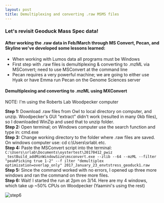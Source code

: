 ```yaml
---
layout: post
title: Demultiplexing and converting .raw MSMS files
---
```


### Let's revisit Geoduck Mass Spec data!

#### After working the .raw data in Feb/March through MS Convert, Pecan, and Skyline we've developed some lessons learned:
  * When working with Lumos data all programs must be Windows
  * First step with .raw files is demultiplexing & converting to .mzML via MSConvert; need to use MSConvert at the command line
  * Pecan requires a very powerful machine; we are going to either use Hyak or have Emma run Pecan on the Genome Sciences server
  
  
#### Demultiplexing and converting to .mzML using MXConvert

NOTE: I'm using the Roberts Lab Woodpecker computer 

  **Step 1:** Download .raw files from Owl to local directory on computer, and unzip. Woodpecker's GUI "extract" didn't work (resulted in many 0kb files), so I downloaded WinZip and used that to unzip folder.  
  **Step 2:** Open terminal; on Windows computer use the search function and type in: cmd.exe  
  **Step 3:** Change working directory to the folder where .raw files are saved. On windows computer use: cd c:\Users\srlab\ etc.  
  **Step 4:** Paste the MSConvert script into the terminal: `C:\Users\srlab\Documents\oystertest\20170412_pwiz
_testBuild_addMinWindowSize\msconvert.exe --zlib --64 --mzML --filter "peakPicking true 1-2" --f
ilter "demultiplex optimization=overlap_only" 2017_January_23_envtstress_geoduck1.raw`  
  **Step 5:** Since the command worked with no errors, I opened up three more windows and ran the command on three more files.  
  **Step 6:** Wait! I started the run at 2pm on 3/14.  Here are my 4 windows, which take up ~50% CPUs on Woodpecker (Yaamini's using the rest)

![step6](https://cloud.githubusercontent.com/assets/17264765/25057715/2dca9f1e-2127-11e7-88c3-90c174b48eed.png)
